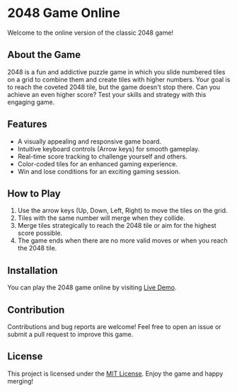 # 2048 Game Online
Welcome to the online version of the classic 2048 game! 

## About the Game
2048 is a fun and addictive puzzle game in which you slide numbered tiles on a grid to combine them and create tiles with higher numbers. 
Your goal is to reach the coveted 2048 tile, but the game doesn't stop there. Can you achieve an even higher score? Test your skills and strategy with this engaging game.

## Features
- A visually appealing and responsive game board.
- Intuitive keyboard controls (Arrow keys) for smooth gameplay.
- Real-time score tracking to challenge yourself and others.
- Color-coded tiles for an enhanced gaming experience.
- Win and lose conditions for an exciting gaming session.

## How to Play
1. Use the arrow keys (Up, Down, Left, Right) to move the tiles on the grid.
2. Tiles with the same number will merge when they collide.
3. Merge tiles strategically to reach the 2048 tile or aim for the highest score possible.
4. The game ends when there are no more valid moves or when you reach the 2048 tile.

## Installation
You can play the 2048 game online by visiting [Live Demo](https://your-game-link-here.com).

## Contribution
Contributions and bug reports are welcome! Feel free to open an issue or submit a pull request to improve this game.

## License

This project is licensed under the [MIT License](LICENSE.md).
Enjoy the game and happy merging!
